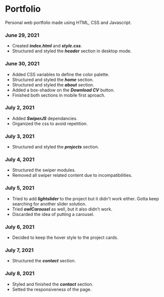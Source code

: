 # Portfolio

Personal web portfolio made using HTML, CSS and Javascript.

### June 29, 2021

-   Created **_index.html_** and **_style.css_**.
-   Structured and styled the **_header_** section in desktop mode.

### June 30, 2021

-   Added CSS variables to define the color palette.
-   Structured and styled the **_home_** section.
-   Structured and styled the **_about_** section.
-   Added a box-shadow on the **_Download CV_** button.
-   Finished both sections in mobile first aproach.

### July 2, 2021

-   Added **_SwiperJS_** dependancies.
-   Organized the css to avoid repetition.

### July 3, 2021

-   Structured and styled the **_projects_** section.

### July 4, 2021

-   Structured the swiper modules.
-   Removed all swiper related content due to incompatibilities.

### July 5, 2021

-   Tried to add **_lightslider_** to the project but it didn't work either. Gotta keep searching for another slider solution.
-   Tried **_owlCarousel_** as well, but it also didn't work.
-   Discarded the idea of putting a carousel.

### July 6, 2021

-   Decided to keep the hover style to the project cards.

### July 7, 2021

-   Structured the **_contact_** section.

### July 8, 2021

-   Styled and finished the **_contact_** section.
-   Setted the responsiveness of the page.
